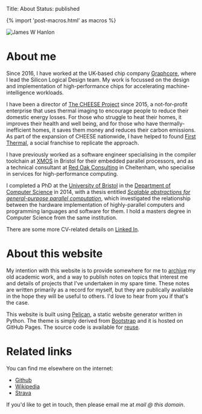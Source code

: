 Title: About
Status: published

{% import 'post-macros.html' as macros %}

<img class="img-fluid" src="{{'mugshot-beach.jpg'|thumbnail('600x600')}}" alt="James W Hanlon">

# About me

Since 2016, I have worked at the UK-based chip company
[Graphcore](http://www.graphcore.ai), where I lead the Silicon Logical Design
team. My work is focussed on the design and implementation of high-performance
chips for accelerating machine-intelligence workloads.

I have been a director of [The CHEESE Project](http://www.cheeseproject.co.uk)
since 2015, a not-for-profit enterprise that uses thermal imaging to encourage
people to reduce their domestic energy losses. For those who struggle to heat
their homes, it improves their health and well being, and for those who have
thermally-inefficient homes, it saves them money and reduces their carbon
emissions. As part of the expansion of CHEESE nationwide, I have helped to
found [First Thermal](http://www.first-thermal.co.uk), a social franchise to
replicate the approach.

I have previously worked as a software engineer specialising in the compiler
toolchain at [XMOS](http://www.xmos.com) in Bristol for their embedded
parallel processors, and as a technical consultant at [Red Oak
Consulting](http://www.redoakconsulting.co.uk) in Cheltenham, who specialise in
services for high-performance computing.

I completed a PhD at the [University of Bristol](http://www.bris.ac.uk) in the
[Department of Computer Science](http://www.cs.bris.ac.uk) in 2014, with a
thesis entitled *[Scalable abstractions for general-purpose parallel
computation]({filename}/thesis.md)*, which investigated the relationship
between the hardware implementation of highly-parallel computers and
programming languages and software for them. I hold a masters degree in
Computer Science from the same institution.

There are some more CV-related details on
[Linked In](https://www.linkedin.com/in/jameswhanlon).


# About this website

My intention with this website is to provide somewhere for me to
[archive](/archive.html) my old academic work, and a way to publish notes on
topics that interest me and details of projects that I've undertaken in my
spare time. These notes are written primarily as a record for myself, but they
are publically available in the hope they will be useful to others. I'd
love to hear from you if that's the case.

This website is built using [Pelican](https://blog.getpelican.com), a static
website generator written in Python. The theme is simply derived from
[Bootstrap](https://getbootstrap.com) and it is hosted on GitHub Pages. The
source code is available for
[reuse](https://github.com/jameshanlon/jameshanlon.github.io).

# Related links

You can find me elsewhere on the internet:

* [Github](https://github.com/jameshanlon)
* [Wikipedia](http://en.wikipedia.org/wiki/User:JamieHanlon)
* [Strava](https://www.strava.com/athletes/5351937)

If you'd like to get in touch, then please email me at *mail @ this domain*.
